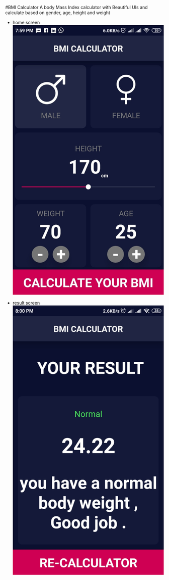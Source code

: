 #BMI Calculator
A body Mass Index calculator with Beautiful UIs and calculate based on gender, age, height and weight

- home screen
  ![](src/assets/images/image1.jpg)

- result screen
  ![](src/assets/images/image2.jpg)
